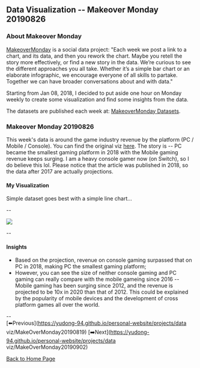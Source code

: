 <head>
  <!-- Global site tag (gtag.js) - Google Analytics -->
<script async src="https://www.googletagmanager.com/gtag/js?id=UA-112502179-1"></script>
<script>
  window.dataLayer = window.dataLayer || [];
  function gtag(){dataLayer.push(arguments);}
  gtag('js', new Date());

  gtag('config', 'UA-112502179-1');
</script>
</head>


## Data Visualization -- Makeover Monday 20190826

### About Makeover Monday

[MakeoverMonday](http://www.makeovermonday.co.uk/) is a social data project:
"Each week we post a link to a chart, and its data, and then you rework the chart.
Maybe you retell the story more effectively, or find a new story in the data.
We’re curious to see the different approaches you all take. Whether it’s a simple bar chart or an elaborate infographic, we encourage everyone of all skills to partake.
Together we can have broader conversations about and with data."

Starting from Jan 08, 2018, I decided to put aside one hour on Monday weekly to create some visualization and find some insights from the data.

The datasets are published each week at: [MakeoverMonday Datasets](http://www.makeovermonday.co.uk/data/).

### Makeover Monday 20190826

This week's data is around the game industry revenue by the platform (PC / Mobile / Console). You can find the original viz [here](https://www.statista.com/chart/13789/worldwide-video-game-revenue-forecast/). The story is -- PC became the smallest gaming platform in 2018 with the Mobile gaming revenue keeps surging. I am a heavy console gamer now (on Switch), so I do believe this lol. Please notice that the article was published in 2018, so the data after 2017 are actually projections.  

#### My Visualization

Simple dataset goes best with a simple line chart... 

--  
<div class='tableauPlaceholder' id='viz1566868884952' style='position: relative'>
<noscript><a href='#'>
  <img alt=' ' src='https:&#47;&#47;public.tableau.com&#47;static&#47;images&#47;Ma&#47;MakeOverMonday20190826&#47;GamingPlatformRevenue&#47;1_rss.png' style='border: none' />
</a></noscript>
<object class='tableauViz'  style='display:none;'>
  <param name='host_url' value='https%3A%2F%2Fpublic.tableau.com%2F' />
  <param name='embed_code_version' value='3' />
  <param name='site_root' value='' />
  <param name='name' value='MakeOverMonday20190826&#47;GamingPlatformRevenue' />
  <param name='tabs' value='no' />
  <param name='toolbar' value='yes' />
  <param name='static_image' value='https:&#47;&#47;public.tableau.com&#47;static&#47;images&#47;Ma&#47;MakeOverMonday20190826&#47;GamingPlatformRevenue&#47;1.png' />
  <param name='animate_transition' value='yes' />
  <param name='display_static_image' value='yes' />
  <param name='display_spinner' value='yes' />
  <param name='display_overlay' value='yes' />
  <param name='display_count' value='yes' />
</object></div>          
<script type='text/javascript'>          
  var divElement = document.getElementById('viz1566868884952');     
  var vizElement = divElement.getElementsByTagName('object')[0];         
  if ( divElement.offsetWidth > 800 ) { vizElement.style.width='800px';vizElement.style.height='627px';} else if ( divElement.offsetWidth > 500 ) { vizElement.style.width='800px';vizElement.style.height='627px';} else { vizElement.style.width='100%';vizElement.style.height='727px';}    
  var scriptElement = document.createElement('script');     
  scriptElement.src = 'https://public.tableau.com/javascripts/api/viz_v1.js';    
  vizElement.parentNode.insertBefore(scriptElement, vizElement);          
</script>
  
--  

#### Insights
* Based on the projection, revenue on console gaming surpassed that on PC in 2018, making PC the smallest gaming platform;  
* However, you can see the size of neither console gaming and PC gaming can really compare with the mobile gameing since 2016 -- Mobile gaming has been surging since 2012, and the revenue is projected to be 10x in 2020 than that of 2012. This could be explained by the popularity of mobile devices and the development of cross platform games all over the world.  

--  
[⬅️Previous](https://yudong-94.github.io/personal-website/projects/data viz/MakeOverMonday20190819) [➡️Next](https://yudong-94.github.io/personal-website/projects/data viz/MakeOverMonday20190902)
  
[Back to Home Page](https://yudong-94.github.io/personal-website/)
